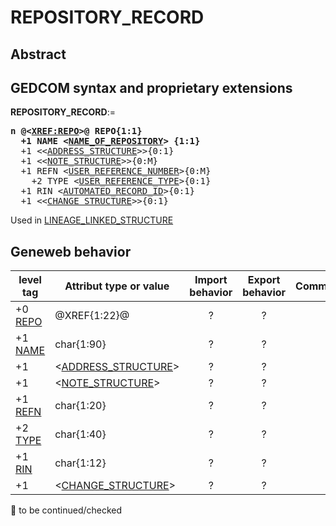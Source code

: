 ﻿# REPOSITORY_RECORD
## Abstract

## GEDCOM syntax and proprietary extensions

**REPOSITORY_RECORD**:=
<pre>
<b>n @&lt;<a href=Ged.XREF_REPO.md>XREF:REPO</a>&gt;@ REPO{1:1}</b>
<b>  +1 NAME &lt;<a href=Ged.NAME_OF_REPOSITORY.md>NAME_OF_REPOSITORY</a>&gt; {1:1}</b>
  +1 &lt;&lt;<a href=Ged.ADDRESS_STRUCTURE.md>ADDRESS_STRUCTURE</a>&gt;&gt;{0:1}
  +1 &lt;&lt;<a href=Ged.NOTE_STRUCTURE.md>NOTE_STRUCTURE</a>&gt;&gt;{0:M}
  +1 REFN &lt;<a href=Ged.USER_REFERENCE_NUMBER.md>USER_REFERENCE_NUMBER</a>&gt;{0:M}
    +2 TYPE &lt;<a href=Ged.USER_REFERENCE_TYPE.md>USER_REFERENCE_TYPE</a>&gt;{0:1}
  +1 RIN &lt;<a href=Ged.AUTOMATED_RECORD_ID.md>AUTOMATED_RECORD_ID</a>&gt;{0:1}
  +1 &lt;&lt;<a href=Ged.CHANGE_STRUCTURE.md>CHANGE_STRUCTURE</a>&gt;&gt;{0:1}
</pre>
Used in <a href=Ged.LINEAGE_LINKED_STRUCTURE.md>LINEAGE_LINKED_STRUCTURE</a><br />


## Geneweb behavior

level tag  | Attribut type or value | Import behavior | Export behavior  | Comment 
---------- | ------------- | :---------------: | :-----------------:| -----------
+0 <a href=Ged.GLOSSARY.md#repo>REPO</a> | @XREF{1:22}@ | ? | ? | 
+1 <a href=Ged.GLOSSARY.md#name>NAME</a> | char{1:90} | ? | ? | 
+1  | &lt;<a href=Ged.ADDRESS_STRUCTURE.md>ADDRESS_STRUCTURE</a>&gt; | ? | ? | 
+1  | &lt;<a href=Ged.NOTE_STRUCTURE.md>NOTE_STRUCTURE</a>&gt; | ? | ? | 
+1 <a href=Ged.GLOSSARY.md#refn>REFN</a> | char{1:20} | ? | ? | 
+2 <a href=Ged.GLOSSARY.md#type>TYPE</a> | char{1:40} | ? | ? | 
+1 <a href=Ged.GLOSSARY.md#rin>RIN</a> | char{1:12} | ? | ? | 
+1  | &lt;<a href=Ged.CHANGE_STRUCTURE.md>CHANGE_STRUCTURE</a>&gt; | ? | ? | 

🚧 to be continued/checked

